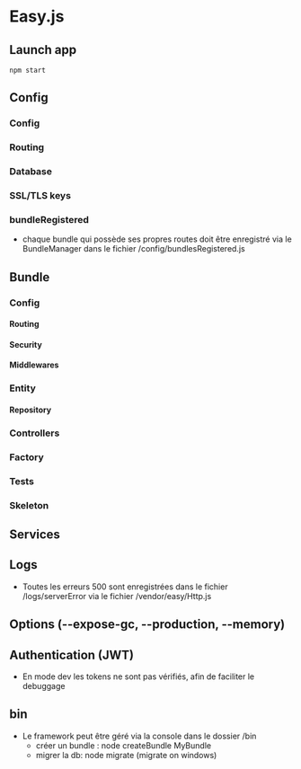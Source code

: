 # Easy.js #

## Launch app

    npm start

## Config

### Config

### Routing

### Database

### SSL/TLS keys

### bundleRegistered

- chaque bundle qui possède ses propres routes doit être enregistré via le BundleManager dans le fichier /config/bundlesRegistered.js


## Bundle

### Config

#### Routing
#### Security
#### Middlewares

### Entity

#### Repository

### Controllers

### Factory

### Tests

### Skeleton




## Services



## Logs

- Toutes les erreurs 500 sont enregistrées dans le fichier /logs/serverError via le fichier /vendor/easy/Http.js


## Options (--expose-gc, --production, --memory)



## Authentication (JWT)

- En mode dev les tokens ne sont pas vérifiés, afin de faciliter le debuggage


## bin

- Le framework peut être géré via la console dans le dossier /bin
    - créer un bundle : node createBundle MyBundle
    - migrer la db: node migrate (migrate on windows)
